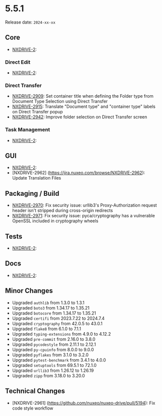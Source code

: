 # 5.5.1

Release date: `2024-xx-xx`

## Core

- [NXDRIVE-2](https://jira.nuxeo.com/browse/NXDRIVE-2):

### Direct Edit

- [NXDRIVE-2](https://jira.nuxeo.com/browse/NXDRIVE-2):

### Direct Transfer

- [NXDRIVE-2909](https://jira.nuxeo.com/browse/NXDRIVE-2909): Set container title when defining the Folder type from Document Type Selection using Direct Transfer
- [NXDRIVE-2915](https://jira.nuxeo.com/browse/NXDRIVE-2915): Translate "Document type" and "container type" labels on Direct Transfer popup
- [NXDRIVE-2942](https://jira.nuxeo.com/browse/NXDRIVE-2942): Improve folder selection on Direct Transfer screen

### Task Management
- [NXDRIVE-2](https://jira.nuxeo.com/browse/NXDRIVE-2):

## GUI

- [NXDRIVE-2](https://jira.nuxeo.com/browse/NXDRIVE-2):
- [NXDRIVE-2962] (https://jira.nuxeo.com/browse/NXDRIVE-2962): Update Translation Files

## Packaging / Build

- [NXDRIVE-2970](https://jira.nuxeo.com/browse/NXDRIVE-2970): Fix security issue: urllib3's Proxy-Authorization request header isn't stripped during cross-origin redirects
- [NXDRIVE-2971](https://jira.nuxeo.com/browse/NXDRIVE-2971): Fix security issue: pyca/cryptography has a vulnerable OpenSSL included in cryptography wheels

## Tests

- [NXDRIVE-2](https://jira.nuxeo.com/browse/NXDRIVE-2):

## Docs

- [NXDRIVE-2](https://jira.nuxeo.com/browse/NXDRIVE-2):

## Minor Changes

- Upgraded `authlib` from 1.3.0 to 1.3.1
- Upgraded `boto3` from 1.34.17 to 1.35.21
- Upgraded `botocore` from 1.34.17 to 1.35.21
- Upgraded `certifi` from 2023.7.22 to 2024.7.4
- Upgraded `cryptography` from 42.0.5 to 43.0.1
- Upgraded `flake8` from 6.1.0 to 7.1.1
- Upgraded `typing-extensions` from 4.9.0 to 4.12.2
- Upgraded `pre-commit` from 2.16.0 to 3.8.0
- Upgraded `pycodestyle` from 2.11.1 to 2.12.1
- Upgraded `py-cpuinfo` from 8.0.0 to 9.0.0
- Upgraded `pyflakes` from 3.1.0 to 3.2.0
- Upgraded `pytest-benchmark` from 3.4.1 to 4.0.0
- Upgraded `setuptools` from 69.5.1 to 72.1.0
- Upgraded `urllib3` from 1.26.12 to 1.26.19
- Upgraded `zipp` from 3.18.0 to 3.20.0

## Technical Changes

- [NXDRIVE-2961] (https://github.com/nuxeo/nuxeo-drive/pull/5194): Fix code style workflow
